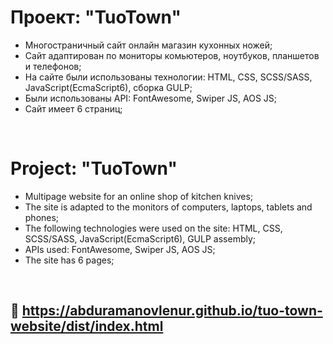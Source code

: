 # Проект: "TuoTown"

* Многостраничный сайт онлайн магазин кухонных ножей;
* Сайт адаптирован по мониторы комьютеров, ноутбуков, планшетов и телефонов;
* На сайте были использованы технологии: HTML, CSS, SCSS/SASS, JavaScript(EcmaScript6), сборка GULP;
* Были использованы API: FontAwesome, Swiper JS, AOS JS;
* Сайт имеет 6 страниц;

<br>

# Project: "TuoTown"

* Multipage website for an online shop of kitchen knives;
* The site is adapted to the monitors of computers, laptops, tablets and phones;
* The following technologies were used on the site: HTML, CSS, SCSS/SASS, JavaScript(EcmaScript6), GULP assembly;
* APIs used: FontAwesome, Swiper JS, AOS JS;
* The site has 6 pages;

<br>

## 🔗 https://abduramanovlenur.github.io/tuo-town-website/dist/index.html
